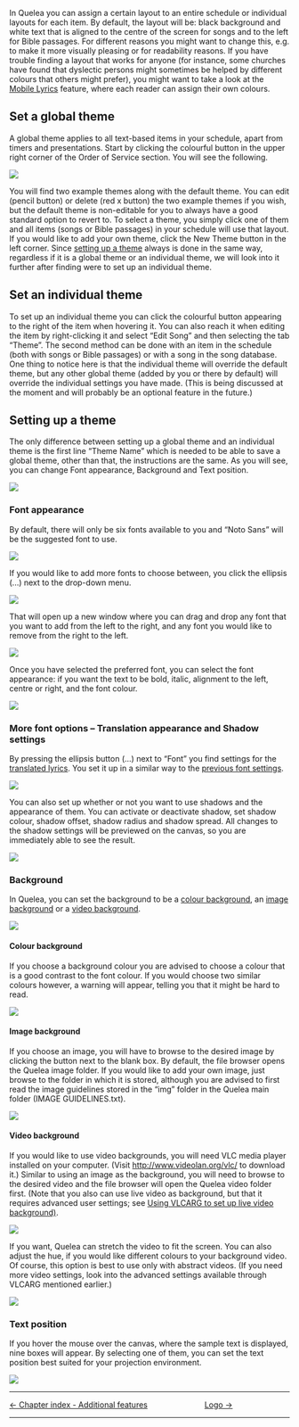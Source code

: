 In Quelea you can assign a certain layout to an entire schedule or
individual layouts for each item. By default, the layout will be: black
background and white text that is aligned to the centre of the screen
for songs and to the left for Bible passages. For different reasons you
might want to change this, e.g. to make it more visually pleasing or for
readability reasons. If you have trouble finding a layout that works for
anyone (for instance, some churches have found that dyslectic persons
might sometimes be helped by different colours that others might
prefer), you might want to take a look at the [Mobile
Lyrics](Mobile_Lyrics "Mobile Lyrics") feature, where each reader can assign
their own colours.

## Set a global theme

A global theme applies to all text-based items in your schedule, apart
from timers and presentations. Start by clicking the colourful button in
the upper right corner of the Order of Service section. You will see the
following.

![](Edit_theme_start.jpg)

You will find two example themes along with the default theme. You can
edit (pencil button) or delete (red x button) the two example themes if
you wish, but the default theme is non-editable for you to always have a
good standard option to revert to. To select a theme, you simply click
one of them and all items (songs or Bible passages) in your schedule
will use that layout. If you would like to add your own theme, click the
New Theme button in the left corner. Since [setting up a
theme](#setting-up-a-theme "") always is done in the same way,
regardless if it is a global theme or an individual theme, we will look
into it further after finding were to set up an individual theme.

## Set an individual theme

To set up an individual theme you can click the colourful button
appearing to the right of the item when hovering it. You can also reach
it when editing the item by right-clicking it and select “Edit Song” and
then selecting the tab “Theme”. The second method can be done with an
item in the schedule (both with songs or Bible passages) or with a song
in the song database. One thing to notice here is that the individual
theme will override the default theme, but any other global theme (added
by you or there by default) will override the individual settings you
have made. (This is being discussed at the moment and will probably be
an optional feature in the future.)

## Setting up a theme

The only difference between setting up a global theme and an individual
theme is the first line “Theme Name” which is needed to be able to save
a global theme, other than that, the instructions are the same. As you
will see, you can change Font appearance, Background and Text position.

![](Edit_theme_overview.png)

### Font appearance

By default, there will only be six fonts available to you and “Noto
Sans” will be the suggested font to use.

![](Edit_theme_font.png)

If you would like to add more fonts to choose between, you click the
ellipsis (...) next to the drop-down menu.

![](Edit_theme_add_fonts.png)

That will open up a new window where you can drag and drop any font that
you want to add from the left to the right, and any font you would like
to remove from the right to the left.

![](Edit_theme_font_selection.png)

Once you have selected the preferred font, you can select the font
appearance: if you want the text to be bold, italic, alignment to the
left, centre or right, and the font colour.

![](Edit_theme_font_appearance.png)

### More font options – Translation appearance and Shadow settings

By pressing the ellipsis button (...) next to “Font” you find settings
for the [translated lyrics](Translations "Translations"). You set it up in a
similar way to the [previous font
settings](#font-appearance "").

![](Edit_theme_more_options.png)

You can also set up whether or not you want to use shadows and the
appearance of them. You can activate or deactivate shadow, set shadow
colour, shadow offset, shadow radius and shadow spread. All changes to
the shadow settings will be previewed on the canvas, so you are
immediately able to see the result.

![](Edit_theme_translation_appearance.png)

### Background

In Quelea, you can set the background to be a [colour
background](#colour-background ""), an [image
background](#image-background "") or a [video
background](#video-background "").

![](Edit_theme_background_options.png)

#### Colour background

If you choose a background colour you are advised to choose a colour
that is a good contrast to the font colour. If you would choose two
similar colours however, a warning will appear, telling you that it
might be hard to read.

![](Edit_theme_colour_background_warning.png)

#### Image background

If you choose an image, you will have to browse to the desired image by
clicking the button next to the blank box. By default, the file browser
opens the Quelea image folder. If you would like to add your own image,
just browse to the folder in which it is stored, although you are
advised to first read the image guidelines stored in the “img” folder in
the Quelea main folder (IMAGE GUIDELINES.txt).

![](Edit_theme_image_background.png)

#### Video background

If you would like to use video backgrounds, you will need VLC media
player installed on your computer. (Visit <http://www.videolan.org/vlc/>
to download it.) Similar to using an image as the background, you will
need to browse to the desired video and the file browser will open the
Quelea video folder first. (Note that you also can use live video as
background, but that it requires advanced user settings; see [Using
VLCARG to set up live video
background)](Advanced_settings#using-vlcarg-to-set-up-live-video-background "Advanced settings").

![](Edit_theme_video_background.png)

If you want, Quelea can stretch the video to fit the screen. You can
also adjust the hue, if you would like different colours to your
background video. Of course, this option is best to use only with
abstract videos. (If you need more video settings, look into the
advanced settings available through VLCARG mentioned earlier.)

![](Edit_theme_video_background_stretch.jpg)

### Text position

If you hover the mouse over the canvas, where the sample text is
displayed, nine boxes will appear. By selecting one of them, you can set
the text position best suited for your projection environment.

![](Edit_theme_text_position.png)

-----



[← Chapter index - Additional features](Additional_features "Additional features")
&nbsp;&nbsp;&nbsp;&nbsp;&nbsp;&nbsp;&nbsp;&nbsp;&nbsp;&nbsp;&nbsp;&nbsp;&nbsp;&nbsp;&nbsp;&nbsp;&nbsp;&nbsp;&nbsp;&nbsp;&nbsp;&nbsp;&nbsp;&nbsp; [Logo →](Logo "Logo")

---

